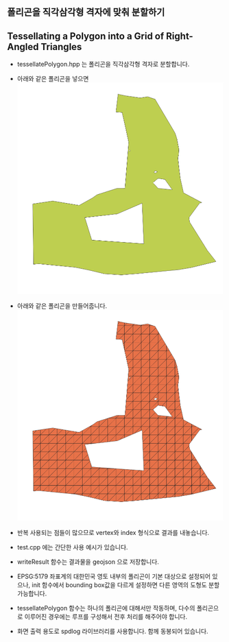 ## 폴리곤을 직각삼각형 격자에 맞춰 분할하기
## Tessellating a Polygon into a Grid of Right-Angled Triangles

- tessellatePolygon.hpp 는 폴리곤을 직각삼각형 격자로 분할합니다.
- 아래와 같은 폴리곤을 넣으면
![](/image/input1.png)

- 아래와 같은 폴리곤을 만들어줍니다.
![](/image/output1.png)

- 반복 사용되는 점들이 많으므로 vertex와 index 형식으로 결과를 내놓습니다.

- test.cpp 에는 간단한 사용 예시가 있습니다. 

- writeResult 함수는 결과물을 geojson 으로 저장합니다.

- EPSG:5179 좌표계의 대한민국 영토 내부의 폴리곤이 기본 대상으로 설정되어 있으나, init 함수에서 bounding box값을 다르게 설정하면 다른 영역의 도형도 분할 가능합니다.

- tessellatePolygon 함수는 하나의 폴리곤에 대해서만 작동하며, 다수의 폴리곤으로 이루어진 경우에는 루프를 구성해서 전후 처리를 해주어야 합니다.

- 화면 출력 용도로 spdlog 라이브러리를 사용합니다. 함께 동봉되어 있습니다.
